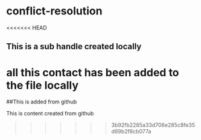 # conflict-resolution

<<<<<<< HEAD
## This is a sub handle created locally

all this contact has been added to the file locally
=======
##This is added from github

This is content created from github 
>>>>>>> 3b92fb2285a33d706e285c8fe35d69b2f8cb077a
